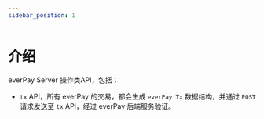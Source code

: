 ```yaml
---
sidebar_position: 1
---
```


# 介绍

everPay Server 操作类API，包括：

* `tx` API，所有 everPay 的交易，都会生成 `everPay Tx` 数据结构，并通过 `POST` 请求发送至 `tx` API，经过 everPay 后端服务验证。
